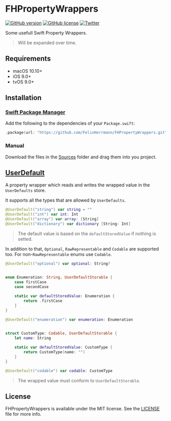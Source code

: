 # FHPropertyWrappers

<p align="left">
<a href="https://github.com/FelixHerrmann/FHPropertyWrappers/releases"><img alt="GitHub version" src="https://img.shields.io/github/v/release/FelixHerrmann/FHPropertyWrappers"></a>
<a href="https://github.com/FelixHerrmann/FHPropertyWrappers/blob/master/LICENSE"><img alt="GitHub license" src="https://img.shields.io/github/license/FelixHerrmann/FHPropertyWrappers"></a>
<a href="https://twitter.com/intent/tweet?text=Wow:&url=https%3A%2F%2Fgithub.com%2FFelixHerrmann%2FFHPropertyWrappers"><img alt="Twitter" src="https://img.shields.io/twitter/url?style=social&url=https%3A%2F%2Fgithub.com%2FFelixHerrmann%2FFHPropertyWrappers"></a>
</p>

Some usefull Swift Property Wrappers.

>Will be expanded over time.


## Requirements
- macOS 10.10+
- iOS 9.0+
- tvOS 9.0+


## Installation

### [Swift Package Manager](https://swift.org/package-manager/)

Add the following to the dependencies of your `Package.swift`:

```swift
.package(url: "https://github.com/FelixHerrmann/FHPropertyWrappers.git", from: "x.x.x")
```

### Manual

Download the files in the [Sources](https://github.com/FelixHerrmann/FHPropertyWrappers/tree/master/Sources) folder and drag them into you project.


## [UserDefault](https://github.com/FelixHerrmann/FHPropertyWrappers/tree/master/Sources/FHPropertyWrappers/UserDefault)

A property wrapper which reads and writes the wrapped value in the `UserDefaults` store.

It supports all the types that are allowed by `UserDefaults`. 

```swift
@UserDefault("string") var string = ""
@UserDefault("int") var int: Int
@UserDefault("array") var array: [String]
@UserDefault("dictionary") var dictionary [String: Int]
```

> The default value is based on the `defaultStoredValue` if nothing is setted.

In addition to that, `Optional`, `RawRepresentable` and `Codable` are supported too.
For non-`RawRepresentable` enums use `Codable`. 

```swift
@UserDefault("optional") var optional: String?


enum Enumeration: String, UserDefaultStorable {
    case firstCase
    case secondCase
    
    static var defaultStoredValue: Enumeration {
        return .firstCase
    }
}

@UserDefault("enumeration") var enumeration: Enumeration


struct CustomType: Codable, UserDefaultStorable {
    let name: String
    
    static var defaultStoredValue: CustomType {
        return CustomType(name: "")
    }
}

@UserDefault("codable") var codable: CustomType
```

> The wrapped value must conform to `UserDefaultStorable`.


## License

FHPropertyWrappers is available under the MIT license. See the [LICENSE](https://github.com/FelixHerrmann/FHPropertyWrappers/blob/master/LICENSE) file for more info.
